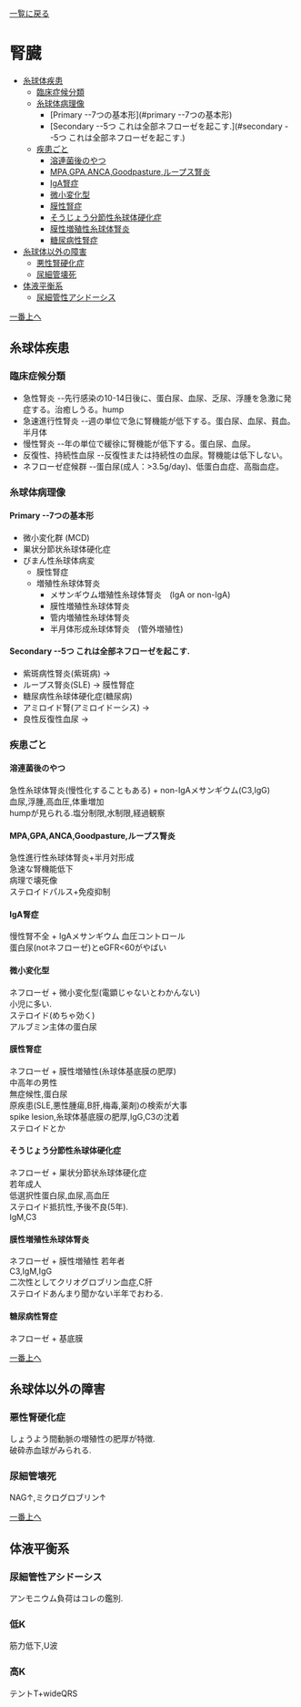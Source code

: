 [一覧に戻る](../README.md)

# 腎臓

* [糸球体疾患](#糸球体疾患)
    * [臨床症候分類](#臨床症候分類)
    * [糸球体病理像](#糸球体病理像)
        * [Primary --7つの基本形](#primary --7つの基本形)
        * [Secondary --5つ  これは全部ネフローゼを起こす.](#secondary --5つ  これは全部ネフローゼを起こす.)
    * [疾患ごと](#疾患ごと)
        * [溶連菌後のやつ](#溶連菌後のやつ)
        * [MPA,GPA,ANCA,Goodpasture,ループス腎炎](#mpa,gpa,anca,goodpasture,ループス腎炎)
        * [IgA腎症](#iga腎症)
        * [微小変化型](#微小変化型)
        * [膜性腎症](#膜性腎症)
        * [そうじょう分節性糸球体硬化症](#そうじょう分節性糸球体硬化症)
        * [膜性増殖性糸球体腎炎](#膜性増殖性糸球体腎炎)
        * [糖尿病性腎症](#糖尿病性腎症)
* [糸球体以外の障害](#糸球体以外の障害)
    * [悪性腎硬化症](#悪性腎硬化症)
    * [尿細管壊死](#尿細管壊死)
* [体液平衡系](#体液平衡系)
    * [尿細管性アシドーシス](#尿細管性アシドーシス)


[一番上へ](#腎臓)
## 糸球体疾患
### 臨床症候分類
* 急性腎炎	--先行感染の10-14日後に、蛋白尿、血尿、乏尿、浮腫を急激に発症する。治癒しうる。hump
* 急速進行性腎炎	--週の単位で急に腎機能が低下する。蛋白尿、血尿、貧血。半月体
* 慢性腎炎	--年の単位で緩徐に腎機能が低下する。蛋白尿、血尿。
* 反復性、持続性血尿	--反復性または持続性の血尿。腎機能は低下しない。
* ネフローゼ症候群	--蛋白尿(成人：>3.5g/day)、低蛋白血症、高脂血症。

### 糸球体病理像
#### Primary --7つの基本形
* 微小変化群 (MCD)
* 巣状分節状糸球体硬化症
* びまん性糸球体病変
    * 膜性腎症
    * 増殖性糸球体腎炎
        * メサンギウム増殖性糸球体腎炎　(IgA or non-IgA)
        * 膜性増殖性糸球体腎炎
        * 管内増殖性糸球体腎炎
        * 半月体形成糸球体腎炎　(管外増殖性)
#### Secondary --5つ  これは全部ネフローゼを起こす.
* 紫斑病性腎炎(紫斑病) → 
* ループス腎炎(SLE) → 膜性腎症
* 糖尿病性糸球体硬化症(糖尿病) 
* アミロイド腎(アミロイドーシス) →
* 良性反復性血尿 →

### 疾患ごと
#### 溶連菌後のやつ
急性糸球体腎炎(慢性化することもある) + non-IgAメサンギウム(C3,IgG)  
血尿,浮腫,高血圧,体重増加  
humpが見られる.塩分制限,水制限,経過観察
#### MPA,GPA,ANCA,Goodpasture,ループス腎炎
急性進行性糸球体腎炎+半月対形成  
急速な腎機能低下  
病理で壊死像  
ステロイドパルス+免疫抑制
#### IgA腎症
慢性腎不全 + IgAメサンギウム
血圧コントロール  
蛋白尿(notネフローゼ)とeGFR<60がやばい  
#### 微小変化型
ネフローゼ + 微小変化型(電顕じゃないとわかんない)  
小児に多い.  
ステロイド(めちゃ効く)  
アルブミン主体の蛋白尿  
#### 膜性腎症
ネフローゼ + 膜性増殖性(糸球体基底膜の肥厚)  
中高年の男性  
無症候性,蛋白尿  
原疾患(SLE,悪性腫瘍,B肝,梅毒,薬剤)の検索が大事  
spike lesion,糸球体基底膜の肥厚,IgG,C3の沈着  
ステロイドとか  
#### そうじょう分節性糸球体硬化症
ネフローゼ + 巣状分節状糸球体硬化症  
若年成人  
低選択性蛋白尿,血尿,高血圧  
ステロイド抵抗性,予後不良(5年).  
IgM,C3  
#### 膜性増殖性糸球体腎炎
ネフローゼ + 膜性増殖性
若年者  
C3,IgM,IgG  
二次性としてクリオグロブリン血症,C肝  
ステロイドあんまり聞かない半年でおわる.
#### 糖尿病性腎症
ネフローゼ + 基底膜

[一番上へ](#腎臓)
## 糸球体以外の障害
### 悪性腎硬化症
しょうよう間動脈の増殖性の肥厚が特徴.  
破砕赤血球がみられる.  
### 尿細管壊死
NAG↑,ミクログロブリン↑



[一番上へ](#腎臓)
## 体液平衡系
### 尿細管性アシドーシス
アンモニウム負荷はコレの鑑別.

### 低K
筋力低下,U波
### 高K
テントT+wideQRS
